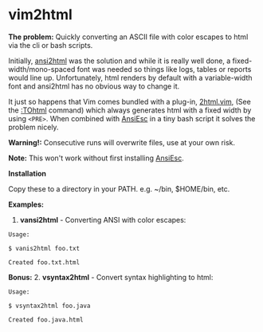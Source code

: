 # vim2html #

**The problem:** Quickly converting an ASCII file with color escapes to html via the cli or bash scripts.

Initially, [ansi2html](https://pypi.org/project/ansi2html/) was the solution and while it is really well done, a fixed-width/mono-spaced font was needed so things like logs, tables or reports would line up. Unfortunately, html renders by default with a variable-width font and ansi2html has no obvious way to change it.

It just so happens that Vim comes bundled with a  plug-in, [2html.vim](https://github.com/vim/vim/blob/master/runtime/syntax/2html.vim), (See the [:TOhtml](http://vimdoc.sourceforge.net/htmldoc/syntax.html#:TOhtml) command) which always generates html with a fixed width by using `<PRE>`. When combined with [AnsiEsc](https://www.vim.org/scripts/script.php?script_id=302) in a tiny bash script it solves the problem nicely.

**Warning!:** Consecutive runs will overwrite files, use at your own risk.

**Note:** This won't work without first installing [AnsiEsc](https://www.vim.org/scripts/script.php?script_id=302).



**Installation**

Copy these to a directory in your PATH. e.g. ~/bin, $HOME/bin, etc.

**Examples:**

1. **vansi2html** - Converting ANSI with color escapes:
```
Usage:

$ vanis2html foo.txt

Created foo.txt.html

```

**Bonus:**
2. **vsyntax2html** - Convert syntax highlighting to html:
```
Usage:

$ vsyntax2html foo.java

Created foo.java.html

```
